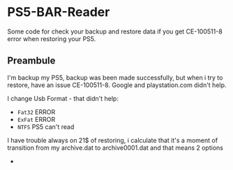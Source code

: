 # PS5-BAR-Reader
Some code for check your backup and restore data if you get CE-100511-8 error when restoring your PS5.

## Preambule
I'm backup my PS5, backup was been made successfully, but when i try to restore, have an issue CE-100511-8. Google and playstation.com didn't help.

I change Usb Format - that didn't help:
- `Fat32` ERROR
- `ExFat` ERROR
- `NTFS` PS5 can't read

I have trouble always on 21$ of restoring, i calculate that it's a moment of transition from my archive.dat to archive0001.dat and that means 2 options 


-

